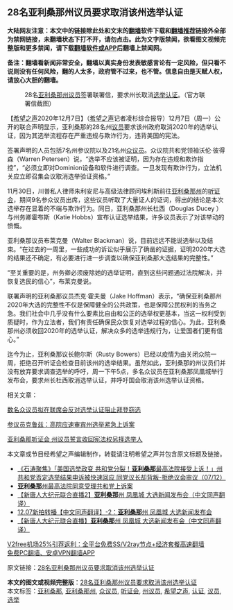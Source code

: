  <h2>28名亚利桑那州议员要求取消该州选举认证</h2> <p class="notice"><b>大陆网友注意：本文中的链接除此处和文末的<a href="https://github.com/bannedbook/fanqiang" >翻墙</a>软件下载和<a href="https://github.com/killgcd/justmysocks/blob/master/README.md">翻墙推荐</a>链接外全部为禁网链接，未翻墙状态下打不开，请勿点击。此为文字版禁闻，欲看图文视频完整版和更多禁闻，请下载<a href="https://github.com/bannedbook/fanqiang">翻墙软件或APP</a>后翻墙上禁闻网。</p><p>备注：翻墙看新闻非常安全，翻墙以真实身份发表敏感言论有一定风险，但只看不说则没有任何风险，翻的人太多，政府管不过来，也不管。信息自由是天赋人权，请放心大胆的翻墙。</b></p>  <div class="entry"> <figure><figcaption>28名<a href="https://www.bannedbook.org/bnews/tag/%e4%ba%9a%e5%88%a9%e6%a1%91%e9%82%a3/" class="st_tag internal_tag" rel="tag" title="标签 亚利桑那 下的日志">亚利桑那</a><a href="https://www.bannedbook.org/bnews/tag/%e5%b7%9e%e8%ae%ae%e5%91%98/" class="st_tag internal_tag" rel="tag" title="标签 州议员 下的日志">州议员</a>签署联署信，要求州长取消<a href="https://www.bannedbook.org/bnews/tag/%e9%80%89%e4%b8%be/" class="st_tag internal_tag" rel="tag" title="标签 选举 下的日志">选举</a><a href="https://www.bannedbook.org/bnews/tag/%E8%AE%A4%E8%AF%81/" class="st_tag internal_tag" rel="tag" title="标签 认证 下的日志">认证</a>。（官方联署信截图）</figcaption></figure> <p>【<span class='wp_keywordlink_affiliate'><a href="https://www.soundofhope.org" title="希望之声" target="_blank">希望之声</a></span>2020年12月7日】（<a href="https://www.bannedbook.org/bnews/tag/%e5%b8%8c%e6%9c%9b%e4%b9%8b%e5%a3%b0/" class="st_tag internal_tag" rel="tag" title="标签 希望之声 下的日志">希望之声</a>记者凌杉综合报导）12月7日（周一）公开的联合声明显示，亚利桑那的28名州<a href="https://www.bannedbook.org/bnews/tag/%e8%ae%ae%e5%91%98/" class="st_tag internal_tag" rel="tag" title="标签 议员 下的日志">议员</a>要求该州政府取消2020年的选举认证，因为其选举流程存在严重违规与欺诈行为，违背美国的宪法。</p> <p>签署声明的人员包括7名州参议院以及21名州<a href="https://www.bannedbook.org/bnews/tag/%E4%BC%97%E8%AE%AE%E5%91%98/" class="st_tag internal_tag" rel="tag" title="标签 众议员 下的日志">众议员</a>。众议院共和党领袖沃伦·彼得森（Warren Petersen）说，“选举不应该被证明，因为存在违规和欺诈指控”，“必须立即对Dominion设备和软件进行调查。一旦发现有欺诈行为，立法机关应立即召集会议取消选举验证资格。”</p> <p>11月30日，川普私人律师朱利安尼与高级法律顾问埃利斯前往<a href="https://www.bannedbook.org/bnews/tag/%E4%BA%9A%E5%88%A9%E6%A1%91%E9%82%A3%E5%B7%9E/" class="st_tag internal_tag" rel="tag" title="标签 亚利桑那州 下的日志">亚利桑那州</a>的<a href="https://www.bannedbook.org/bnews/tag/%e5%90%ac%e8%af%81%e4%bc%9a/" class="st_tag internal_tag" rel="tag" title="标签 听证会 下的日志">听证会</a>，期间9名参众议员出席，这些议员听取了大量证人的证词，得出的结论是本次选举存在显着的不端与欺诈行为。同日，亚利桑那州长杜西（Douglas Ducey ）与州务卿霍布斯（Katie Hobbs）宣布认证选举结果，许多议员表示了对该举动的愤慨。</p>  <p>亚利桑那议员布莱克曼（Walter Blackman）说，目前远远不能说选举以及结束。“在过去的一周里，一些成功的诉讼似乎展示了确凿的证据，证明2020年大选的结果还不确定，有必要进行进一步调查以确保亚利桑那大选结果的完整性。” </p> <p>“至关重要的是，州务卿必须废除她的选举证明，直到这些问题通过法院解决，并恢复选民的信心”，布莱克曼说。</p> <p>联署声明的亚利桑那议员杰克·霍夫曼（Jake Hoffman）表示，“确保亚利桑那州2020年大选的完整性不仅是保障健全的公共政策，也是保障公民权利的当务之急。我们社会中几乎没有什么要素比自由和公正的选举权更基本，当这一权利受到质疑时，作为立法者，我们有责任确保民众恢复对选举过程的信心。为此，亚利桑那州必须收回2020年的选举认证，解决众多的选举违规行为，让爱国者们更有信心。”</p>  <p>迄今为止，亚利桑那议长鲍尔斯（Rusty Bowers）已经以疫情为由关闭众院一周，拒绝召开听证会检查目前该州的选举结果。虽然如此，亚利桑那的州议员们并没有放弃要求调查选举的呼吁，周一下午5点，多名众议员在亚利桑那凤凰城举行发布会，要求州长杜西取消选举认证，并呼吁国会取消该州选举认证资格。</p> <p>相关文章：</p> <p><a data-ctorig="https://www.soundofhope.org/post/450235" data-cturl="https://www.google.com/url?client=internal-element-cse&amp;cx=007749283119516952101:0iwnfnkwnek&amp;q=https://www.soundofhope.org/post/450235&amp;sa=U&amp;ved=2ahUKEwjA44aSy73tAhUYu54KHSK8AvkQFjAEegQIAxAC&amp;usg=AOvVaw3PNlgaYP93cjgqFTlNrXBN" href="https://www.soundofhope.org/post/450235" target="_blank">数名众议员拟在联席会反对选举认证阻止拜登窃选</a></p>  <p><a data-ctorig="https://www.soundofhope.org/post/449287" data-cturl="https://www.google.com/url?client=internal-element-cse&amp;cx=007749283119516952101:0iwnfnkwnek&amp;q=https://www.soundofhope.org/post/449287&amp;sa=U&amp;ved=2ahUKEwjA44aSy73tAhUYu54KHSK8AvkQFjAGegQIBBAC&amp;usg=AOvVaw28fyY6PaOJ1kNLKmYVo8Dq" href="https://www.soundofhope.org/post/449287" target="_blank">参议员克鲁兹：高院应速审宾州选举紧急上诉案</a></p> <p><a data-ctorig="https://www.soundofhope.org/post/448888" data-cturl="https://www.google.com/url?client=internal-element-cse&amp;cx=007749283119516952101:0iwnfnkwnek&amp;q=https://www.soundofhope.org/post/448888&amp;sa=U&amp;ved=2ahUKEwjquMCoy73tAhVXo54KHfZvAHI4ChAWMAB6BAgFEAI&amp;usg=AOvVaw0TjpgqKg_-xKJ5_LreDovC" href="https://www.soundofhope.org/post/448888" target="_blank">亚利桑那听证会 州议员誓言收回宪法权另择选举人</a></p> <p>本文章或节目经希望之声编辑制作，转载请注明希望之声并包含原文标题及链接。</p>  <ul class='op-related-articles' title='相关阅读'> <li><a href='https://www.bannedbook.org/bnews/bannedvideo/20201208/1444048.html' target='_blank'>《石涛聚焦》「美国选举政变 共和党分裂！<b>亚利桑那</b>最高法院接受上诉！」州共和党否定选举结果申诉被快速回应 同党议长却背叛-拒绝议会审议（07/12）</a></li> <li><a href='https://www.bannedbook.org/bnews/cnnews/20201208/1444019.html' target='_blank'><b>亚利桑那</b>州最高法院同意受理共和党上诉案</a></li> <li><a href='https://www.bannedbook.org/bnews/bannedvideo/20201208/1443877.html' target='_blank'>【新唐人大纪元联合直播2】<b>亚利桑那</b>州 凤凰城 大选新闻发布会（中文同声翻译）</a></li> <li><a href='https://www.bannedbook.org/bnews/bannedvideo/20201208/1443876.html' target='_blank'>12.07新拍转播【中文同声翻译】-2：<b>亚利桑那</b>州 凤凰城 大选新闻发布会</a></li> <li><a href='https://www.bannedbook.org/bnews/bannedvideo/20201208/1443846.html' target='_blank'>【新唐人大纪元联合直播】<b>亚利桑那</b>州 凤凰城 大选新闻发布会（中文同声翻译）</a></li> </ul> <p class="texttj"> <a href="https://github.com/bannedbook/fanqiang/wiki/V2ray%E6%9C%BA%E5%9C%BA" target="_blank">V2free机场25%引荐返利：全平台免费SS/V2ray节点+经济套餐高速翻墙</a><br/> <a href="https://github.com/bannedbook/fanqiang/wiki/%E7%A6%81%E9%97%BB%E7%BD%91%E5%AE%89%E5%8D%93%E7%BF%BB%E5%A2%99%E6%96%B0%E9%97%BBAPP" target="_blank">免费PC翻墙、安卓VPN翻墙APP</a></p><p>原文链接：<a class="src_link"  href="https://www.soundofhope.org/post/451414" target="_blank">28名亚利桑那州议员要求取消该州选举认证</a></p><a name='sharetosocial'></a>       <div><b>本文的图文或视频完整版</b>：<a href='https://www.bannedbook.org/bnews/comments/20201208/1444074.html'>28名亚利桑那州议员要求取消该州选举认证</a></div>  </div><!--END ENTRY--> <div class="postfooter"> <div>本文标签：<a href="https://www.bannedbook.org/bnews/tag/%e4%ba%9a%e5%88%a9%e6%a1%91%e9%82%a3/" rel="tag">亚利桑那</a>, <a href="https://www.bannedbook.org/bnews/tag/%E4%BA%9A%E5%88%A9%E6%A1%91%E9%82%A3%E5%B7%9E/" rel="tag">亚利桑那州</a>, <a href="https://www.bannedbook.org/bnews/tag/%E4%BC%97%E8%AE%AE%E5%91%98/" rel="tag">众议员</a>, <a href="https://www.bannedbook.org/bnews/tag/%e5%90%ac%e8%af%81%e4%bc%9a/" rel="tag">听证会</a>, <a href="https://www.bannedbook.org/bnews/tag/%e5%b7%9e%e8%ae%ae%e5%91%98/" rel="tag">州议员</a>, <a href="https://www.bannedbook.org/bnews/tag/%e5%b8%8c%e6%9c%9b%e4%b9%8b%e5%a3%b0/" rel="tag">希望之声</a>, <a href="https://www.bannedbook.org/bnews/tag/%E8%AE%A4%E8%AF%81/" rel="tag">认证</a>, <a href="https://www.bannedbook.org/bnews/tag/%e8%ae%ae%e5%91%98/" rel="tag">议员</a>, <a href="https://www.bannedbook.org/bnews/tag/%e9%80%89%e4%b8%be/" rel="tag">选举</a></div>  </div><!--END POSTFOOTER--> 